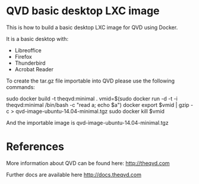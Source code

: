 QVD basic desktop LXC image
===========================

This is how to build a basic desktop LXC image for QVD using Docker.

It is a basic desktop with:
 * Libreoffice
 * Firefox
 * Thunderbird
 * Acrobat Reader

To create the tar.gz file importable into QVD please use the following
commands:

  sudo docker build -t theqvd:minimal .
  vmid=$(sudo docker run -d -t -i theqvd:minimal /bin/bash -c "read a; echo $a")
  docker export $vmid  | gzip -c > qvd-image-ubuntu-14.04-minimal.tgz
  sudo docker kill $vmid

And the importable image is qvd-image-ubuntu-14.04-minimal.tgz

References
==========

More information about QVD can be found here: http://theqvd.com

Further docs are available here http://docs.theqvd.com

